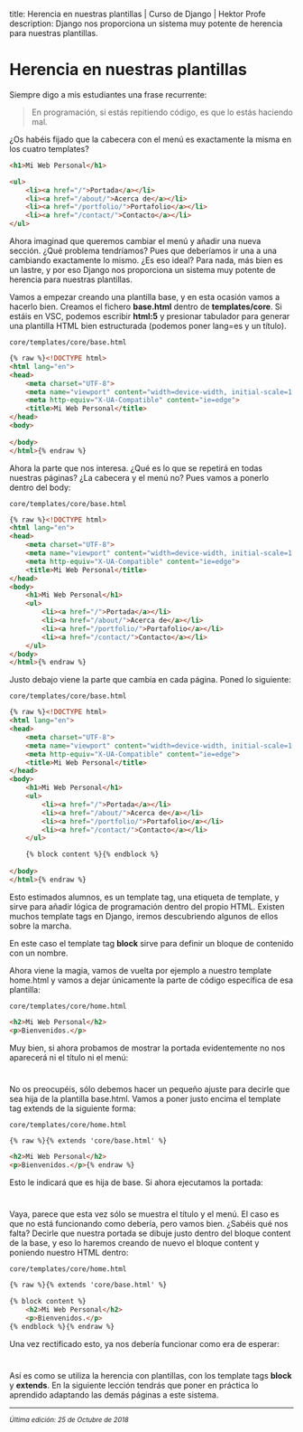 title: Herencia en nuestras plantillas | Curso de Django | Hektor Profe
description: Django nos proporciona un sistema muy potente de herencia para nuestras plantillas.

<style>
.admonition.note > .superfences-tabs > label:hover, .headerlink{ color: #018dc5 !important; }
.admonition.note { box-shadow: none; margin: 0; padding: 0; border-left: 0; border-radius: 0; font-size: 105%; }
.admonition.note label{ font-size: 91%; }
.admonition.note > .admonition-title { display: none; }
</style>

# Herencia en nuestras plantillas

Siempre digo a mis estudiantes una frase recurrente:

> En programación, si estás repitiendo código, es que lo estás haciendo mal.
    
¿Os habéis fijado que la cabecera con el menú es exactamente la misma en los cuatro templates?

```html
<h1>Mi Web Personal</h1>

<ul>
    <li><a href="/">Portada</a></li>
    <li><a href="/about/">Acerca de</a></li>
    <li><a href="/portfolio/">Portafolio</a></li>
    <li><a href="/contact/">Contacto</a></li>
</ul>
```

Ahora imaginad que queremos cambiar el menú y añadir una nueva sección. ¿Qué problema tendríamos? Pues que deberíamos ir una a una cambiando exactamente lo mismo. ¿Es eso ideal? Para nada, más bien es un lastre, y por eso Django nos proporciona un sistema muy potente de herencia para nuestras plantillas.

Vamos a empezar creando una plantilla base, y en esta ocasión vamos a hacerlo bien. Creamos el fichero **base.html** dentro de **templates/core**. Si estáis en VSC, podemos escribir **html:5** y presionar tabulador para generar una plantilla HTML bien estructurada (podemos poner lang=es y un título).

`core/templates/core/base.html`
```html
{% raw %}<!DOCTYPE html>
<html lang="en">
<head>
    <meta charset="UTF-8">
    <meta name="viewport" content="width=device-width, initial-scale=1.0">
    <meta http-equiv="X-UA-Compatible" content="ie=edge">
    <title>Mi Web Personal</title>
</head>
<body>
    
</body>
</html>{% endraw %}
```

Ahora la parte que nos interesa. ¿Qué es lo que se repetirá en todas nuestras páginas? ¿La cabecera y el menú no? Pues vamos a ponerlo dentro del body:

`core/templates/core/base.html`
```html
{% raw %}<!DOCTYPE html>
<html lang="en">
<head>
    <meta charset="UTF-8">
    <meta name="viewport" content="width=device-width, initial-scale=1.0">
    <meta http-equiv="X-UA-Compatible" content="ie=edge">
    <title>Mi Web Personal</title>
</head>
<body>
    <h1>Mi Web Personal</h1>
    <ul>
        <li><a href="/">Portada</a></li>
        <li><a href="/about/">Acerca de</a></li>
        <li><a href="/portfolio/">Portafolio</a></li>
        <li><a href="/contact/">Contacto</a></li>
    </ul>
</body>
</html>{% endraw %}
```

Justo debajo viene la parte que cambia en cada página. Poned lo siguiente:

`core/templates/core/base.html`
```html
{% raw %}<!DOCTYPE html>
<html lang="en">
<head>
    <meta charset="UTF-8">
    <meta name="viewport" content="width=device-width, initial-scale=1.0">
    <meta http-equiv="X-UA-Compatible" content="ie=edge">
    <title>Mi Web Personal</title>
</head>
<body>
    <h1>Mi Web Personal</h1>
    <ul>
        <li><a href="/">Portada</a></li>
        <li><a href="/about/">Acerca de</a></li>
        <li><a href="/portfolio/">Portafolio</a></li>
        <li><a href="/contact/">Contacto</a></li>
    </ul>

    {% block content %}{% endblock %}
    
</body>
</html>{% endraw %}
```

Esto estimados alumnos, es un template tag, una etiqueta de template, y sirve para añadir lógica de programación dentro del propio HTML. Existen muchos template tags en Django, iremos descubriendo algunos de ellos sobre la marcha.

En este caso el template tag **block** sirve para definir un bloque de contenido con un nombre.

Ahora viene la magia, vamos de vuelta por ejemplo a nuestro template home.html y vamos a dejar únicamente la parte de código específica de esa plantilla:

`core/templates/core/home.html`
```html
<h2>Mi Web Personal</h2>
<p>Bienvenidos.</p>
```

Muy bien, si ahora probamos de mostrar la portada evidentemente no nos aparecerá ni el título ni el menú:

<div style="text-align:center;margin-top:25px"><img class="lazy" data-src="{{cdn}}/django/19.png"/></div>

No os preocupéis, sólo debemos hacer un pequeño ajuste para decirle que sea hija de la plantilla base.html. Vamos a poner justo encima el template tag extends de la siguiente forma:

`core/templates/core/home.html`
```html
{% raw %}{% extends 'core/base.html' %}

<h2>Mi Web Personal</h2>
<p>Bienvenidos.</p>{% endraw %}
```

Esto le indicará que es hija de base. Si ahora ejecutamos la portada:

<div style="text-align:center;margin-top:25px"><img class="lazy" data-src="{{cdn}}/django/20.png"/></div>

Vaya, parece que esta vez sólo se muestra el título y el menú. El caso es que no está funcionando como debería, pero vamos bien. ¿Sabéis qué nos falta? Decirle que nuestra portada se dibuje justo dentro del bloque content de la base, y eso lo haremos creando de nuevo el bloque content y poniendo nuestro HTML dentro:

`core/templates/core/home.html`
```html
{% raw %}{% extends 'core/base.html' %}

{% block content %}
    <h2>Mi Web Personal</h2>
    <p>Bienvenidos.</p>
{% endblock %}{% endraw %}
```

Una vez rectificado esto, ya nos debería funcionar como era de esperar:

<div style="text-align:center;margin-top:25px"><img class="lazy" data-src="{{cdn}}/django/21.png"/></div>

Así es como se utiliza la herencia con plantillas, con los template tags **block** y **extends**. En la siguiente lección tendrás que poner en práctica lo aprendido adaptando las demás páginas a este sistema.

___
<small class="edited"><i>Última edición: 25 de Octubre de 2018</i></small>